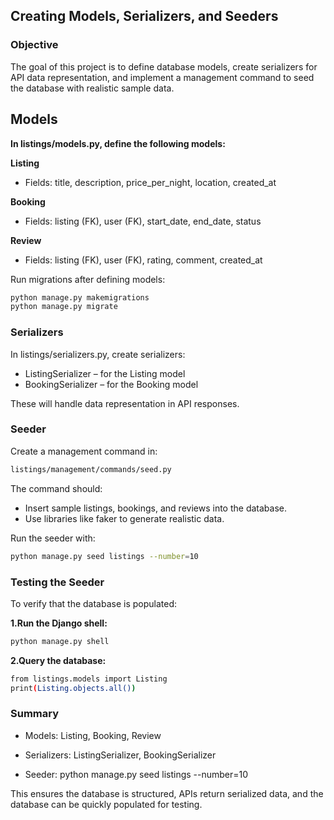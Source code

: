 ## Creating Models, Serializers, and Seeders
### Objective

The goal of this project is to define database models, create serializers for API data representation, and implement a management command to seed the database with realistic sample data.


## Models

**In listings/models.py, define the following models:**

**Listing**
- Fields: title, description, price_per_night, location, created_at

**Booking**

- Fields: listing (FK), user (FK), start_date, end_date, status

**Review**

- Fields: listing (FK), user (FK), rating, comment, created_at

Run migrations after defining models:
```bash
python manage.py makemigrations
python manage.py migrate
```
### Serializers

In listings/serializers.py, create serializers:

- ListingSerializer – for the Listing model
- BookingSerializer – for the Booking model

These will handle data representation in API responses.
### Seeder

Create a management command in:
```bash
listings/management/commands/seed.py
```
The command should:

- Insert sample listings, bookings, and reviews into the database.
- Use libraries like faker to generate realistic data.
  
Run the seeder with:
```bash
python manage.py seed listings --number=10
```
### Testing the Seeder
To verify that the database is populated:

**1.Run the Django shell:**
```bash
python manage.py shell
```
**2.Query the database:**
```bash
from listings.models import Listing
print(Listing.objects.all())
```

### Summary

- Models: Listing, Booking, Review

- Serializers: ListingSerializer, BookingSerializer

- Seeder: python manage.py seed listings --number=10

This ensures the database is structured, APIs return serialized data, and the database can be quickly populated for testing.